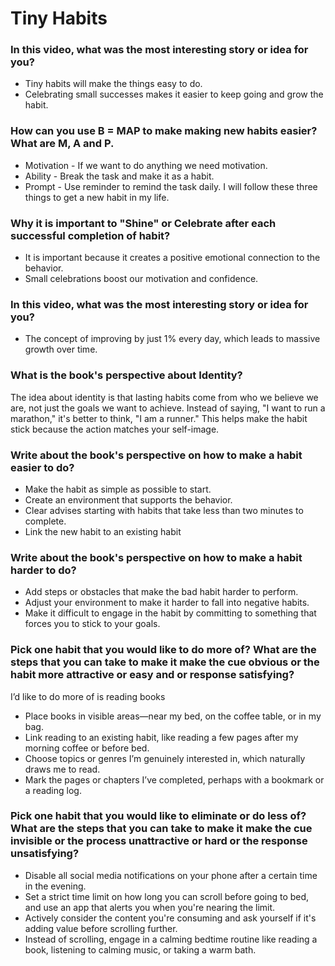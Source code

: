 # Tiny Habits
### In this video, what was the most interesting story or idea for you?
* Tiny habits will make the things easy to do.
* Celebrating small successes makes it easier to keep going and grow the habit.
### How can you use B = MAP to make making new habits easier? What are M, A and P.
* Motivation - If we want to do anything we need motivation.
* Ability - Break the task and make it as a habit.
* Prompt - Use reminder to remind the task daily.
I will follow these three things to get a new habit in my life.
### Why it is important to "Shine" or Celebrate after each successful completion of habit?
* It is important because it creates a positive emotional connection to the behavior.
* Small celebrations boost our motivation and confidence.
### In this video, what was the most interesting story or idea for you?
* The concept of improving by just 1% every day, which leads to massive growth over time.
### What is the book's perspective about Identity?
The idea about identity is that lasting habits come from who we believe we are, not just the goals we want to achieve. Instead of saying, "I want to run a marathon," it's better to think, "I am a runner." This helps make the habit stick because the action matches your self-image.
### Write about the book's perspective on how to make a habit easier to do?
* Make the habit as simple as possible to start.
* Create an environment that supports the behavior.
* Clear advises starting with habits that take less than two minutes to complete.
*  Link the new habit to an existing habit
### Write about the book's perspective on how to make a habit harder to do?
* Add steps or obstacles that make the bad habit harder to perform.
* Adjust your environment to make it harder to fall into negative habits.
* Make it difficult to engage in the habit by committing to something that forces you to stick to your goals.
### Pick one habit that you would like to do more of? What are the steps that you can take to make it make the cue obvious or the habit more attractive or easy and or response satisfying?
I’d like to do more of is reading books
* Place books in visible areas—near my bed, on the coffee table, or in my bag.
* Link reading to an existing habit, like reading a few pages after my morning coffee or before bed.
* Choose topics or genres I’m genuinely interested in, which naturally draws me to read.
* Mark the pages or chapters I’ve completed, perhaps with a bookmark or a reading log.
### Pick one habit that you would like to eliminate or do less of? What are the steps that you can take to make it make the cue invisible or the process unattractive or hard or the response unsatisfying?
* Disable all social media notifications on your phone after a certain time in the evening.
* Set a strict time limit on how long you can scroll before going to bed, and use an app that alerts you when you're nearing the limit.
* Actively consider the content you're consuming and ask yourself if it's adding value before scrolling further.
* Instead of scrolling, engage in a calming bedtime routine like reading a book, listening to calming music, or taking a warm bath.



